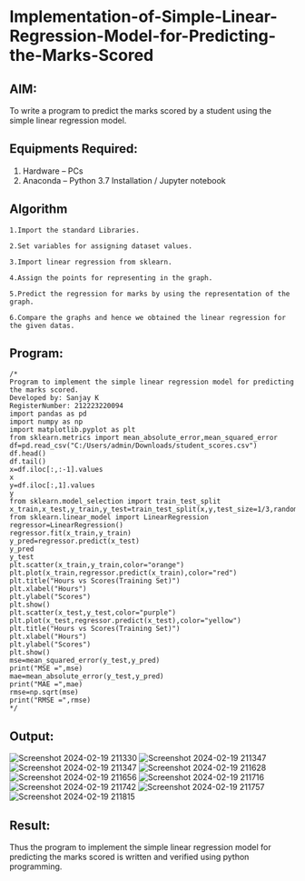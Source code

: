 # Implementation-of-Simple-Linear-Regression-Model-for-Predicting-the-Marks-Scored

## AIM:
To write a program to predict the marks scored by a student using the simple linear regression model.

## Equipments Required:
1. Hardware – PCs
2. Anaconda – Python 3.7 Installation / Jupyter notebook

## Algorithm
```
1.Import the standard Libraries.

2.Set variables for assigning dataset values.

3.Import linear regression from sklearn.

4.Assign the points for representing in the graph.

5.Predict the regression for marks by using the representation of the graph.

6.Compare the graphs and hence we obtained the linear regression for the given datas. 
```
## Program:
```
/*
Program to implement the simple linear regression model for predicting the marks scored.
Developed by: Sanjay K
RegisterNumber: 212223220094
import pandas as pd
import numpy as np
import matplotlib.pyplot as plt
from sklearn.metrics import mean_absolute_error,mean_squared_error
df=pd.read_csv("C:/Users/admin/Downloads/student_scores.csv")
df.head()
df.tail()
x=df.iloc[:,:-1].values
x
y=df.iloc[:,1].values
y
from sklearn.model_selection import train_test_split
x_train,x_test,y_train,y_test=train_test_split(x,y,test_size=1/3,random_state=0)
from sklearn.linear_model import LinearRegression
regressor=LinearRegression()
regressor.fit(x_train,y_train)
y_pred=regressor.predict(x_test)
y_pred
y_test
plt.scatter(x_train,y_train,color="orange")
plt.plot(x_train,regressor.predict(x_train),color="red")
plt.title("Hours vs Scores(Training Set)")
plt.xlabel("Hours")
plt.ylabel("Scores")
plt.show()
plt.scatter(x_test,y_test,color="purple")
plt.plot(x_test,regressor.predict(x_test),color="yellow")
plt.title("Hours vs Scores(Training Set)")
plt.xlabel("Hours")
plt.ylabel("Scores")
plt.show()
mse=mean_squared_error(y_test,y_pred)
print("MSE =",mse)
mae=mean_absolute_error(y_test,y_pred)
print("MAE =",mae)
rmse=np.sqrt(mse)
print("RMSE =",rmse)
*/
```

## Output:
![Screenshot 2024-02-19 211330](https://github.com/SanjayK2006/Implementation-of-Simple-Linear-Regression-Model-for-Predicting-the-Marks-Scored/assets/144979178/698c1ae2-6655-4a3b-90a9-0cc13e4e1022)
![Screenshot 2024-02-19 211347](https://github.com/SanjayK2006/Implementation-of-Simple-Linear-Regression-Model-for-Predicting-the-Marks-Scored/assets/144979178/4be3433c-27e6-4cac-8178-bf8dbf6ae978)
![Screenshot 2024-02-19 211347](https://github.com/SanjayK2006/Implementation-of-Simple-Linear-Regression-Model-for-Predicting-the-Marks-Scored/assets/144979178/b1cd39b3-f900-4d90-83e2-e3d84ec5ca77)
![Screenshot 2024-02-19 211628](https://github.com/SanjayK2006/Implementation-of-Simple-Linear-Regression-Model-for-Predicting-the-Marks-Scored/assets/144979178/960c9151-12e6-457a-8332-d187a264d713)
![Screenshot 2024-02-19 211656](https://github.com/SanjayK2006/Implementation-of-Simple-Linear-Regression-Model-for-Predicting-the-Marks-Scored/assets/144979178/11b30918-513f-4e2f-ac17-cd3cd1ea015e)
![Screenshot 2024-02-19 211716](https://github.com/SanjayK2006/Implementation-of-Simple-Linear-Regression-Model-for-Predicting-the-Marks-Scored/assets/144979178/85ca4841-10b9-4f37-8b44-adb91c37bc67)
![Screenshot 2024-02-19 211742](https://github.com/SanjayK2006/Implementation-of-Simple-Linear-Regression-Model-for-Predicting-the-Marks-Scored/assets/144979178/ba252bad-8c9c-4495-b06c-639f2d9274f4)
![Screenshot 2024-02-19 211757](https://github.com/SanjayK2006/Implementation-of-Simple-Linear-Regression-Model-for-Predicting-the-Marks-Scored/assets/144979178/7dcbda77-91f0-40a1-8375-0634bcd6ec34)
![Screenshot 2024-02-19 211815](https://github.com/SanjayK2006/Implementation-of-Simple-Linear-Regression-Model-for-Predicting-the-Marks-Scored/assets/144979178/77ebe46d-e84b-4a2f-9586-5520724ca88d)







## Result:
Thus the program to implement the simple linear regression model for predicting the marks scored is written and verified using python programming.
